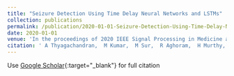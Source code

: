 ```yaml
---
title: "Seizure Detection Using Time Delay Neural Networks and LSTMs"
collection: publications
permalink: /publication/2020-01-01-Seizure-Detection-Using-Time-Delay-Neural-Networks-and-LSTMs
date: 2020-01-01
venue: 'In the proceedings of 2020 IEEE Signal Processing in Medicine and Biology Symposium (SPMB)'
citation: ' A Thyagachandran,  M Kumar,  M Sur,  R Aghoram,  H Murthy, &quot;Seizure Detection Using Time Delay Neural Networks and LSTMs.&quot; In the proceedings of 2020 IEEE Signal Processing in Medicine and Biology Symposium (SPMB), 2020.'
---
```

Use [Google Scholar](https://scholar.google.com/scholar?q=Seizure+Detection+Using+Time+Delay+Neural+Networks+and+LSTMs){:target="_blank"} for full citation